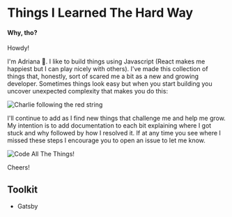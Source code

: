 # Things I Learned The Hard Way

#### Why, tho?

Howdy!

I'm Adriana 🦄. I like to build things using Javascript (React makes me happiest but I can play nicely with others). I've made this collection of things that, honestly, sort of scared me a bit as a new and growing developer. Sometimes things look easy but when you start building you uncover unexpected complexity that makes you do this:

![Charlie following the red string](https://i.redd.it/l4fvcjsjot811.jpg)

I'll continue to add as I find new things that challenge me and help me grow. My intention is to add documentation to each bit explaining where I got stuck and why followed by how I resolved it. If at any time you see where I missed these steps I encourage you to open an issue to let me know.

![Code All The Things!](https://i.chzbgr.com/full/5173597184/hCCC034CF/)

Cheers!

## Toolkit

- Gatsby
